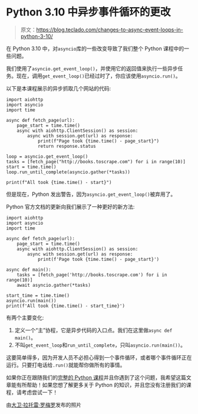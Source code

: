 # Python 3.10 中异步事件循环的更改

> 原文：<https://blog.teclado.com/changes-to-async-event-loops-in-python-3-10/>

在 Python 3.10 中，对`asyncio`库的一些改变导致了我们整个 Python 课程中的一些问题。

我们使用了`asyncio.get_event_loop()`，并使用它的返回值来执行一些异步任务。现在，调用`get_event_loop()`已经过时了，你应该使用`asyncio.run()`。

以下是本课程展示的异步抓取几个网站的代码:

```
import aiohttp
import asyncio
import time

async def fetch_page(url):
    page_start = time.time()
    async with aiohttp.ClientSession() as session:
        async with session.get(url) as response:
            print(f"Page took {time.time() - page_start}")
            return response.status

loop = asyncio.get_event_loop()
tasks = [fetch_page("http://books.toscrape.com") for i in range(10)]
start = time.time()
loop.run_until_complete(asyncio.gather(*tasks))

print(f"All took {time.time() - start}") 
```

但是现在，Python 发出警告，因为`asyncio.get_event_loop()`被弃用了。

Python 官方文档的更新向我们展示了一种更好的新方法:

```
import aiohttp
import asyncio
import time

async def fetch_page(url):
    page_start = time.time()
    async with aiohttp.ClientSession() as session:
        async with session.get(url) as response:
            print(f'Page took {time.time() - page_start}')

async def main():
    tasks = [fetch_page('http://books.toscrape.com') for i in range(10)]
    await asyncio.gather(*tasks)

start_time = time.time()
asyncio.run(main())
print(f'All took {time.time() - start_time}') 
```

有两个主要变化:

1.  定义一个“主”协程，它是异步代码的入口点。我们在这里做`async def main()`。
2.  不叫`get_event_loop`和`run_until_complete`，只叫`asyncio.run(main())`。

这要简单得多，因为开发人员不必担心得到一个事件循环，或者哪个事件循环正在运行。只要打电话给`.run()`就能帮你做所有的事情。

如果你正在跟随我们的[完整的 Python 课程](https://go.tecla.do/complete-python-sale-30-days)并且你遇到了这个问题，我希望这篇文章能有所帮助！如果您想了解更多关于 Python 的知识，并且您没有注册我们的课程，请考虑尝试一下！

由[大卫·拉托雷·罗梅罗](https://unsplash.com/photos/0tNF_mHm_Ls)发布的照片